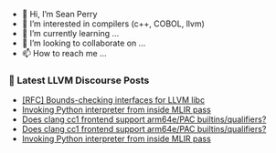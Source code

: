 - 👋 Hi, I’m Sean Perry
- 👀 I’m interested in compilers (c++, COBOL, llvm)
- 🌱 I’m currently learning ...
- 💞️ I’m looking to collaborate on ...
- 📫 How to reach me ...

<!---
s66perry/s66perry is a ✨ special ✨ repository because its `README.md` (this file) appears on your GitHub profile.
You can click the Preview link to take a look at your changes.
--->
### 📕 Latest LLVM Discourse Posts

<!-- DISCOURSE-LLVM:START -->
- [[RFC] Bounds-checking interfaces for LLVM libc](https://discourse.llvm.org/t/rfc-bounds-checking-interfaces-for-llvm-libc/87685#post_7)
- [Invoking Python interpreter from inside MLIR pass](https://discourse.llvm.org/t/invoking-python-interpreter-from-inside-mlir-pass/88130#post_3)
- [Does clang cc1 frontend support arm64e/PAC builtins/qualifiers?](https://discourse.llvm.org/t/does-clang-cc1-frontend-support-arm64e-pac-builtins-qualifiers/88113#post_4)
- [Does clang cc1 frontend support arm64e/PAC builtins/qualifiers?](https://discourse.llvm.org/t/does-clang-cc1-frontend-support-arm64e-pac-builtins-qualifiers/88113#post_3)
- [Invoking Python interpreter from inside MLIR pass](https://discourse.llvm.org/t/invoking-python-interpreter-from-inside-mlir-pass/88130#post_2)
<!-- DISCOURSE-LLVM:END -->
